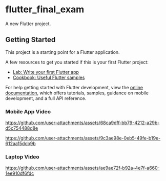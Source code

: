 # flutter_final_exam

A new Flutter project.

## Getting Started

This project is a starting point for a Flutter application.

A few resources to get you started if this is your first Flutter project:

- [Lab: Write your first Flutter app](https://docs.flutter.dev/get-started/codelab)
- [Cookbook: Useful Flutter samples](https://docs.flutter.dev/cookbook)

For help getting started with Flutter development, view the
[online documentation](https://docs.flutter.dev/), which offers tutorials,
samples, guidance on mobile development, and a full API reference.






### Mobile App Video

https://github.com/user-attachments/assets/68ca9dff-bb79-4212-a29b-d5c754488d8e

https://github.com/user-attachments/assets/9c3ae98e-0eb5-49fe-b19e-612aa15dcb9b


### Laptop Video



https://github.com/user-attachments/assets/ae9ae72f-b92a-4e7f-a660-1ee910df6fdc


